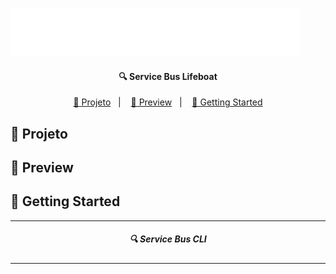 ![Header](./assets/logo.gif)

<h4  align="center">
	🔍 Service Bus Lifeboat
</h4>
<p  align="center">
<a  href="#telescope-projeto">🔭 Projeto</a>&nbsp;&nbsp;&nbsp;|&nbsp;&nbsp;&nbsp
<a  href="#-preview">💜 Preview</a>&nbsp;&nbsp;&nbsp;|&nbsp;&nbsp;&nbsp;
<a  href="#-getting-started">🤠 Getting Started </a>
</p>



## :telescope: Projeto




## 💜 Preview



## 🤠 Getting Started


--- 

<h5 align="center"> 🔍 Service Bus CLI </h5>

---